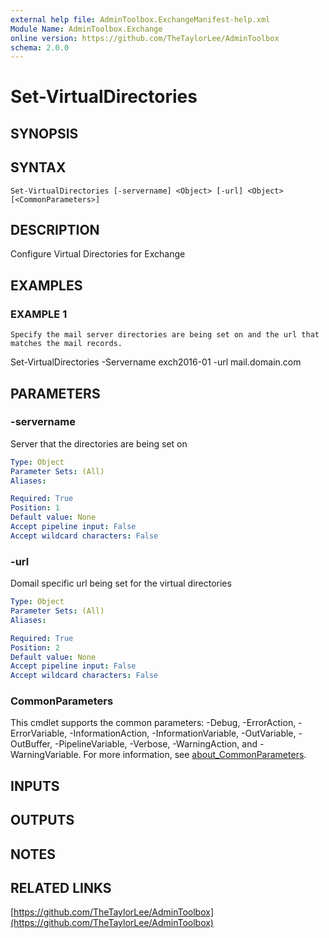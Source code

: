```yaml
---
external help file: AdminToolbox.ExchangeManifest-help.xml
Module Name: AdminToolbox.Exchange
online version: https://github.com/TheTaylorLee/AdminToolbox
schema: 2.0.0
---
```


# Set-VirtualDirectories

## SYNOPSIS

## SYNTAX

```
Set-VirtualDirectories [-servername] <Object> [-url] <Object> [<CommonParameters>]
```

## DESCRIPTION
Configure Virtual Directories for Exchange

## EXAMPLES

### EXAMPLE 1
```
Specify the mail server directories are being set on and the url that matches the mail records.
```

Set-VirtualDirectories -Servername exch2016-01 -url mail.domain.com

## PARAMETERS

### -servername
Server that the directories are being set on

```yaml
Type: Object
Parameter Sets: (All)
Aliases:

Required: True
Position: 1
Default value: None
Accept pipeline input: False
Accept wildcard characters: False
```

### -url
Domail specific url being set for the virtual directories

```yaml
Type: Object
Parameter Sets: (All)
Aliases:

Required: True
Position: 2
Default value: None
Accept pipeline input: False
Accept wildcard characters: False
```

### CommonParameters
This cmdlet supports the common parameters: -Debug, -ErrorAction, -ErrorVariable, -InformationAction, -InformationVariable, -OutVariable, -OutBuffer, -PipelineVariable, -Verbose, -WarningAction, and -WarningVariable. For more information, see [about_CommonParameters](http://go.microsoft.com/fwlink/?LinkID=113216).

## INPUTS

## OUTPUTS

## NOTES

## RELATED LINKS

[https://github.com/TheTaylorLee/AdminToolbox](https://github.com/TheTaylorLee/AdminToolbox)

